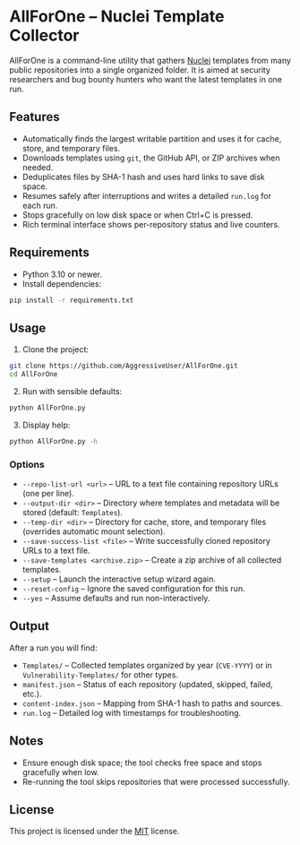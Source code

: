 # AllForOne – Nuclei Template Collector

AllForOne is a command-line utility that gathers [Nuclei](https://github.com/projectdiscovery/nuclei) templates from many public repositories into a single organized folder. It is aimed at security researchers and bug bounty hunters who want the latest templates in one run.

## Features
- Automatically finds the largest writable partition and uses it for cache, store, and temporary files.
- Downloads templates using `git`, the GitHub API, or ZIP archives when needed.
- Deduplicates files by SHA-1 hash and uses hard links to save disk space.
- Resumes safely after interruptions and writes a detailed `run.log` for each run.
- Stops gracefully on low disk space or when Ctrl+C is pressed.
- Rich terminal interface shows per-repository status and live counters.

## Requirements
- Python 3.10 or newer.
- Install dependencies:

```bash
pip install -r requirements.txt
```

## Usage
1. Clone the project:

```bash
git clone https://github.com/AggressiveUser/AllForOne.git
cd AllForOne
```

2. Run with sensible defaults:

```bash
python AllForOne.py
```

3. Display help:

```bash
python AllForOne.py -h
```

### Options
- `--repo-list-url <url>` – URL to a text file containing repository URLs (one per line).
- `--output-dir <dir>` – Directory where templates and metadata will be stored (default: `Templates`).
- `--temp-dir <dir>` – Directory for cache, store, and temporary files (overrides automatic mount selection).
- `--save-success-list <file>` – Write successfully cloned repository URLs to a text file.
- `--save-templates <archive.zip>` – Create a zip archive of all collected templates.
- `--setup` – Launch the interactive setup wizard again.
- `--reset-config` – Ignore the saved configuration for this run.
- `--yes` – Assume defaults and run non-interactively.

## Output
After a run you will find:

- `Templates/` – Collected templates organized by year (`CVE-YYYY`) or in `Vulnerability-Templates/` for other types.
- `manifest.json` – Status of each repository (updated, skipped, failed, etc.).
- `content-index.json` – Mapping from SHA-1 hash to paths and sources.
- `run.log` – Detailed log with timestamps for troubleshooting.

## Notes
- Ensure enough disk space; the tool checks free space and stops gracefully when low.
- Re-running the tool skips repositories that were processed successfully.

## License
This project is licensed under the [MIT](LICENSE) license.

